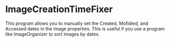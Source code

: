 # ImageCreationTimeFixer
This program allows you to manually set the Created, Mofidied, and Accessed dates in the image properties. This is useful if you use a program like ImageOrganizer to sort images by dates.
